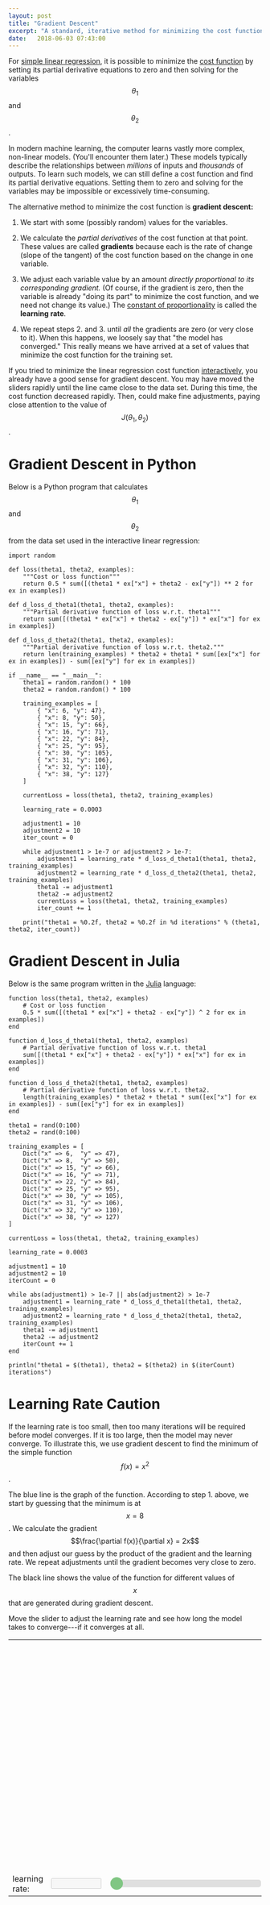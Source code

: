 ```yaml
---
layout: post
title: "Gradient Descent"
excerpt: "A standard, iterative method for minimizing the cost function."
date:   2018-06-03 07:43:00
---
```

<style type="text/css" media="screen">
  .slider {
      -webkit-appearance: none;
      width: 100%;
      height: 15px;
      border-radius: 5px;   
      background: #d3d3d3;
      outline: none;
      opacity: 0.7;
      -webkit-transition: .2s;
      transition: opacity .2s;
  }

  .slider::-webkit-slider-thumb {
      -webkit-appearance: none;
      appearance: none;
      width: 25px;
      height: 25px;
      border-radius: 50%; 
      background: #4CAF50;
      cursor: pointer;
  }

  .slider::-moz-range-thumb {
      width: 25px;
      height: 25px;
      border-radius: 50%;
      background: #4CAF50;
      cursor: pointer;
  }
</style>

For [simple linear regression](/2018/06/01/linear-regression), it is possible
to minimize the [cost function](/2018/06/01/linear-regression#cost-function) by
setting its partial derivative equations to zero and then solving for the
variables $$\theta_1$$ and $$\theta_2$$.

In modern machine learning, the computer learns vastly more complex, non-linear
models. (You'll encounter them later.) These models typically describe the
relationships between _millions_ of inputs and _thousands_ of outputs. To learn
such models, we can still define a cost function and find its partial
derivative equations. Setting them to zero and solving for the variables may be
impossible or excessively time-consuming.

The alternative method to minimize the cost function is **gradient descent:** 

1. We start with some (possibly random) values for the variables.

2. We calculate the _partial derivatives_ of the cost function at that point.
These values are called **gradients** because each is the rate of change (slope
of the tangent) of the cost function based on the change in one variable.

3. We adjust each variable value by an amount _directly proportional to its
corresponding gradient._ (Of course, if the gradient is zero, then the variable
is already "doing its part" to minimize the cost function, and we need not
change its value.) The [constant of
proportionality](https://en.wikipedia.org/wiki/Proportionality_(mathematics))
is called the **learning rate**.

4. We repeat steps 2. and 3. until _all_ the gradients are zero (or very close
to it). When this happens, we loosely say that "the model has converged." This
really means we have arrived at a set of values that minimize the cost function
for the training set.

If you tried to minimize the linear regression cost function
[interactively](/2018/06/01/linear-regression#interactive-minimization-of-cost-function), 
you already have a good sense for gradient descent. You may have moved the
sliders rapidly until the line came close to the data set. During this time,
the cost function decreased rapidly. Then, could make fine adjustments,
paying close attention to the value of $$J(\theta_1, \theta_2)$$.
  
# Gradient Descent in Python

Below is a Python program that calculates $$\theta_1$$ and $$\theta_2$$ from
the data set used in the interactive linear regression:

```
import random

def loss(theta1, theta2, examples):
    """Cost or loss function"""
    return 0.5 * sum([(theta1 * ex["x"] + theta2 - ex["y"]) ** 2 for ex in examples])

def d_loss_d_theta1(theta1, theta2, examples):
    """Partial derivative function of loss w.r.t. theta1"""
    return sum([(theta1 * ex["x"] + theta2 - ex["y"]) * ex["x"] for ex in examples])

def d_loss_d_theta2(theta1, theta2, examples):
    """Partial derivative function of loss w.r.t. theta2."""
    return len(training_examples) * theta2 + theta1 * sum([ex["x"] for ex in examples]) - sum([ex["y"] for ex in examples])

if __name__ == "__main__":
    theta1 = random.random() * 100
    theta2 = random.random() * 100

    training_examples = [
        { "x": 6, "y": 47},
        { "x": 8, "y": 50},
        { "x": 15, "y": 66},
        { "x": 16, "y": 71},
        { "x": 22, "y": 84},
        { "x": 25, "y": 95},
        { "x": 30, "y": 105},
        { "x": 31, "y": 106},
        { "x": 32, "y": 110},
        { "x": 38, "y": 127}
    ]

    currentLoss = loss(theta1, theta2, training_examples)

    learning_rate = 0.0003

    adjustment1 = 10
    adjustment2 = 10
    iter_count = 0
    
    while adjustment1 > 1e-7 or adjustment2 > 1e-7:
        adjustment1 = learning_rate * d_loss_d_theta1(theta1, theta2, training_examples)
        adjustment2 = learning_rate * d_loss_d_theta2(theta1, theta2, training_examples)
        theta1 -= adjustment1
        theta2 -= adjustment2
        currentLoss = loss(theta1, theta2, training_examples)
        iter_count += 1

    print("theta1 = %0.2f, theta2 = %0.2f in %d iterations" % (theta1, theta2, iter_count))
```

# Gradient Descent in Julia

Below is the same program written in the [Julia](http://julialang.org) language:

```
function loss(theta1, theta2, examples)
    # Cost or loss function
    0.5 * sum([(theta1 * ex["x"] + theta2 - ex["y"]) ^ 2 for ex in examples])
end

function d_loss_d_theta1(theta1, theta2, examples)
    # Partial derivative function of loss w.r.t. theta1
    sum([(theta1 * ex["x"] + theta2 - ex["y"]) * ex["x"] for ex in examples])
end

function d_loss_d_theta2(theta1, theta2, examples)
    # Partial derivative function of loss w.r.t. theta2.
    length(training_examples) * theta2 + theta1 * sum([ex["x"] for ex in examples]) - sum([ex["y"] for ex in examples])
end

theta1 = rand(0:100)
theta2 = rand(0:100)

training_examples = [
    Dict("x" => 6,  "y" => 47),
    Dict("x" => 8,  "y" => 50),
    Dict("x" => 15, "y" => 66),
    Dict("x" => 16, "y" => 71),
    Dict("x" => 22, "y" => 84),
    Dict("x" => 25, "y" => 95),
    Dict("x" => 30, "y" => 105),
    Dict("x" => 31, "y" => 106),
    Dict("x" => 32, "y" => 110),
    Dict("x" => 38, "y" => 127)
]

currentLoss = loss(theta1, theta2, training_examples)

learning_rate = 0.0003

adjustment1 = 10
adjustment2 = 10
iterCount = 0

while abs(adjustment1) > 1e-7 || abs(adjustment2) > 1e-7
    adjustment1 = learning_rate * d_loss_d_theta1(theta1, theta2, training_examples)
    adjustment2 = learning_rate * d_loss_d_theta2(theta1, theta2, training_examples)
    theta1 -= adjustment1
    theta2 -= adjustment2
    iterCount += 1
end

println("theta1 = $(theta1), theta2 = $(theta2) in $(iterCount) iterations")
```

# Learning Rate Caution

If the learning rate is too small, then too many iterations will be required
before model converges. If it is too large, then the model may never converge.
To illustrate this, we use gradient descent to find the minimum of the simple
function $$f(x) = x^2$$.

The blue line is the graph of the function. According to step 1. above, we
start by guessing that the minimum is at $$x = 8$$. We calculate the gradient
$$\frac{\partial f(x)}{\partial x} = 2x$$ and then adjust our guess by the
product of the gradient and the learning rate. We repeat adjustments until the
gradient becomes very close to zero. 

The black line shows the value of the function for different values of $$x$$
that are generated during gradient descent.

Move the slider to adjust the learning rate and see how long the model takes to
converge---if it converges at all.

<table class="table">
  <tr>
    <td colspan="3">
      <svg width="450" height="450">
        <polyline fill="none" stroke="blue" stroke-width="1" id="curve" />
        <polyline fill="none" stroke="black" stroke-width="4" id="path" />
      </svg>
    </td>
  </tr>
  <tr>
    <td colspan="3" id="iterations"></td>
  </tr>
  <tr>
    <td>learning rate:</td>
    <td><input type="text" disabled="true" id="learning-rate-output" style="width: 100px;"/></td>
    <td>
      <div class="slidecontainer" style="width: 300px;">
        <input type="range" min="1" max="100" value="1" class="slider" id="learning-rate">
      </div>
    </td>
  </tr>
</table>

<script src="https://d3js.org/d3.v5.min.js"></script>
<script type="text/javascript">
  function loss(x) {
    return x ** 2;
  }
  
  function d_loss_d_x(x) {
    return 2 * x;
  }
  
  function generatePath(learningRate) {
    var x = 8;
    var adjustment = 10;
    var iterCount = 0;
    var path = "";
    while (Math.abs(adjustment) > 0.00001 && iterCount < 20000) {
      iterCount += 1;
      currentLoss = loss(x);
      var converged = currentLoss < 11.0;
      path += scaleX(x) + "," + scaleY(currentLoss) + " "
      adjustment = learningRate * d_loss_d_x(x);
      x -= adjustment;
    }
    return { points: path, count: iterCount, converged: converged };
  }
  
  function updatePath(learningRate) {
    $('#learning-rate-output').attr("value", learningRate);
    path = generatePath(learningRate);
    $('#path').attr("points", path.points);
    if (!path.converged) {
      $('#iterations').html("No convergence after 20,000 iterations.")
    } else {
      $('#iterations').html("Converged after " + path.count + " iterations.");
    }
  }

  var scaleX = d3.scaleLinear().domain([-10, 10]).range([0, 450]);
  var scaleY = d3.scaleLinear().domain([0, 100]).range([430, 0]);
  d3.select('svg')
    .append('g')
    .attr("transform", "translate(0, 430)").call(d3.axisBottom(scaleX));
  d3.select('svg')
    .append('g')
    .attr("transform", "translate(225, 0)").call(d3.axisLeft(scaleY));
    
  points = ""
  for (x = -10; x <= 10; x += 0.1) {
    y = loss(x);
    points += scaleX(x) + "," + scaleY(y) + " "
  }
  $('#curve').attr("points", points);
  
  updatePath((parseFloat($('#learning-rate').attr('value')) / 100));
  
  document.getElementById("learning-rate").oninput = function () {
    learningRate = (parseFloat(this.value) / 100);
    updatePath(learningRate)
  }
  
</script>